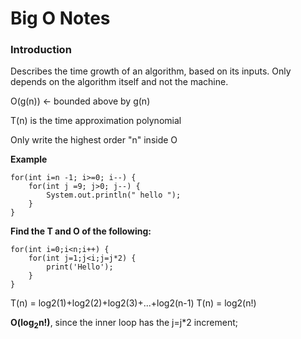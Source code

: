 # Big O Notes

### Introduction
Describes the time growth of an algorithm, based on its inputs. Only depends on the algorithm itself and not the machine.

O(g(n)) <- bounded above by g(n)

T(n) is the time approximation polynomial

Only write the highest order "n" inside O

**Example**

```
for(int i=n -1; i>=0; i--) {
	for(int j =9; j>0; j--) {
		System.out.println(" hello ");
	}
}
```


**Find the T and O of the following:**
```
for(int i=0;i<n;i++) {
	for(int j=1;j<i;j=j*2) {
		print('Hello');
	}
}
```


T(n) = log2(1)+log2(2)+log2(3)+...+log2(n-1)
T(n) = log2(n!)

**O(log<sub>2</sub>n!)**, since the inner loop has the j=j*2 increment;